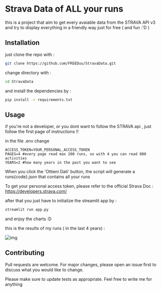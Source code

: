 # Strava Data of ALL your runs

this is a project that aim to get every avaiable data from the STRAVA API v3 and try to display everything in a friendly way just for free ( and fun :'D )

## Installation

just clone the repo with :

```bash
git clone https://github.com/FREEDuu/StravaData.git
```

change directory with : 
```bash
cd StravaData
```
and install the dependencies by : 
```bash
pip install -r requirements.txt
```
## Usage

if you're not a developer, or you dont want to follow the STRAVA api , just follow the first page of instructions !!

in the file .env change 

```env
ACCESS_TOKEN=YOUR_PERSONAL_ACCESS_TOKEN
PAGES=4 #every page read max 200 runs, so with 4 you can read 800 activities
YEARS=2 #how many years in the past you want to see 
```
When you click the 'Ottieni Dati' button, the script will generate a runs{code}.json that contains all your runs

To get your personal access token, please refer to the official Strava Doc : https://developers.strava.com/

after that you just have to initialize the streamlit app by :
```bash
streamlit run app.py
```

and enjoy the charts :D

this is the results of my runs ( in the last 4 years) :

![img](https://github.com/user-attachments/assets/445c6882-9866-4db3-8b33-5e61f3ce1e54)

## Contributing

Pull requests are welcome. For major changes, please open an issue first
to discuss what you would like to change.

Please make sure to update tests as appropriate.
Feel free to write me for anything
